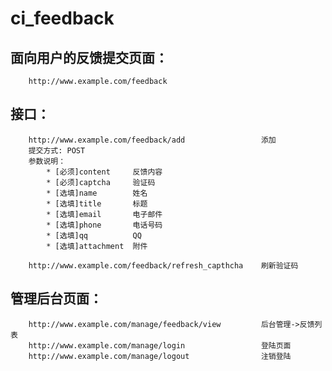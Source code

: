 ci_feedback
===========

## 面向用户的反馈提交页面： ##
    	http://www.example.com/feedback

## 接口： ##
		http://www.example.com/feedback/add    				添加
        提交方式: POST
	    参数说明：
            * [必须]content     反馈内容
            * [必须]captcha     验证码
            * [选填]name        姓名
            * [选填]title       标题
            * [选填]email       电子邮件
            * [选填]phone       电话号码
            * [选填]qq          QQ
            * [选填]attachment  附件
        
		http://www.example.com/feedback/refresh_capthcha 	刷新验证码
        
## 管理后台页面： ##
		http://www.example.com/manage/feedback/view         后台管理->反馈列表
		http://www.example.com/manage/login				    登陆页面
		http://www.example.com/manage/logout				注销登陆
